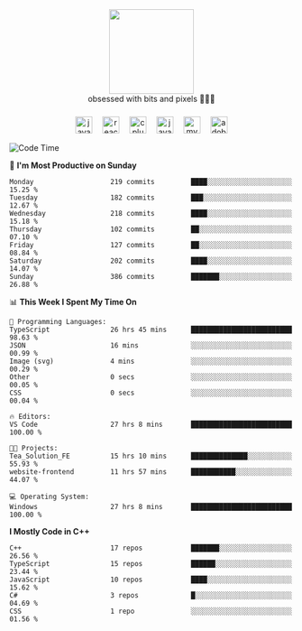 


  <div align="center">
    
   <img src = "https://i.postimg.cc/W1R4TF4j/d6kpuve-c97567cf-518b-4b86-a271-5c89d88d22f7.gif"  width=150px height=150px />
 </div>

<div align="center">
  obsessed with bits and pixels 🧑‍💻🎨
</div>

  ###
<div align="center">
 <img src="https://cdn.jsdelivr.net/gh/devicons/devicon/icons/javascript/javascript-original.svg" height="30" alt="javascript logo"  />
  <img width="10" />
  <img src="https://cdn.jsdelivr.net/gh/devicons/devicon/icons/react/react-original.svg" height="30" alt="react logo"  />
  <img width="10" />
   <!--<img src="https://cdn.jsdelivr.net/gh/devicons/devicon/icons/nodejs/nodejs-original.svg" height="30" alt="nodejs logo"  />
  <img width="10" />
 <img src="https://cdn.jsdelivr.net/gh/devicons/devicon/icons/flutter/flutter-original.svg" height="30" alt="flutter logo"  />
 <img width="10" />-->
  <img src="https://cdn.jsdelivr.net/gh/devicons/devicon/icons/cplusplus/cplusplus-original.svg" height="30" alt="cpluplus logo"  />
  <img width="10" />
  <img src="https://cdn.jsdelivr.net/gh/devicons/devicon/icons/java/java-original.svg" height="30" alt="java logo"  />
  <img width="10" />
  <img src="https://skillicons.dev/icons?i=mysql" height="30" alt="mysql logo"  />
  <img width="10" />
  <img src="https://skillicons.dev/icons?i=pr" height="30" alt="adobepremierepro logo"  />
</div>

<!--START_SECTION:waka-->
![Code Time](http://img.shields.io/badge/Code%20Time-1%2C751%20hrs%2038%20mins-blue)

📅 **I'm Most Productive on Sunday** 

```text
Monday                   219 commits         ████░░░░░░░░░░░░░░░░░░░░░   15.25 % 
Tuesday                  182 commits         ███░░░░░░░░░░░░░░░░░░░░░░   12.67 % 
Wednesday                218 commits         ████░░░░░░░░░░░░░░░░░░░░░   15.18 % 
Thursday                 102 commits         ██░░░░░░░░░░░░░░░░░░░░░░░   07.10 % 
Friday                   127 commits         ██░░░░░░░░░░░░░░░░░░░░░░░   08.84 % 
Saturday                 202 commits         ████░░░░░░░░░░░░░░░░░░░░░   14.07 % 
Sunday                   386 commits         ███████░░░░░░░░░░░░░░░░░░   26.88 % 
```


📊 **This Week I Spent My Time On** 

```text
💬 Programming Languages: 
TypeScript               26 hrs 45 mins      █████████████████████████   98.63 % 
JSON                     16 mins             ░░░░░░░░░░░░░░░░░░░░░░░░░   00.99 % 
Image (svg)              4 mins              ░░░░░░░░░░░░░░░░░░░░░░░░░   00.29 % 
Other                    0 secs              ░░░░░░░░░░░░░░░░░░░░░░░░░   00.05 % 
CSS                      0 secs              ░░░░░░░░░░░░░░░░░░░░░░░░░   00.04 % 

🔥 Editors: 
VS Code                  27 hrs 8 mins       █████████████████████████   100.00 % 

🐱‍💻 Projects: 
Tea_Solution_FE          15 hrs 10 mins      ██████████████░░░░░░░░░░░   55.93 % 
website-frontend         11 hrs 57 mins      ███████████░░░░░░░░░░░░░░   44.07 % 

💻 Operating System: 
Windows                  27 hrs 8 mins       █████████████████████████   100.00 % 
```

**I Mostly Code in C++** 

```text
C++                      17 repos            ███████░░░░░░░░░░░░░░░░░░   26.56 % 
TypeScript               15 repos            ██████░░░░░░░░░░░░░░░░░░░   23.44 % 
JavaScript               10 repos            ████░░░░░░░░░░░░░░░░░░░░░   15.62 % 
C#                       3 repos             █░░░░░░░░░░░░░░░░░░░░░░░░   04.69 % 
CSS                      1 repo              ░░░░░░░░░░░░░░░░░░░░░░░░░   01.56 % 
```




<!--END_SECTION:waka-->
